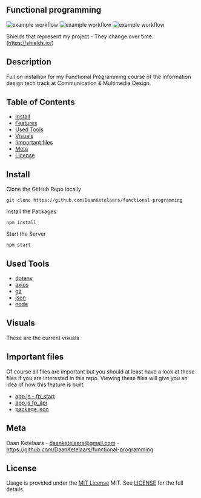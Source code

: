 ## Functional programming

![example workflow](https://img.shields.io/github/languages/count/DaanKetelaars/functional-programming?style=flat-square)
![example workflow](https://img.shields.io/github/last-commit/DaanKetelaars/functional-programming?style=flat-square)
![example workflow](https://img.shields.io/github/repo-size/DaanKetelaars/functional-programming?style=flat-square)

Shields that represent my project - They change over time. (https://shields.io/)

## Description
Full on installion for my Functional Programming course of the information design tech track at Communication & Multimedia Design.

## Table of Contents

- [Install](#install)
- [Features](#features)
- [Used Tools](#used-tools)
- [Visuals](#visuals)
- [!important files](#mportant-files)
- [Meta](#meta)
- [License](#license)

## Install

Clone the GitHub Repo locally

```
git clone https://github.com/DaanKetelaars/functional-programming
```

Install the Packages

```
npm install
```

Start the Server

```
npm start
```

## Used Tools

- [dotenv](https://www.npmjs.com/package/dotenv)
- [axios](https://www.npmjs.com/package/axios)
- [git](https://git-scm.com/)
- [json](https://www.json.org/json-en.html)
- [node](https://nodejs.org/en/)


## Visuals

These are the current visuals

## !mportant files

Of course all files are important but you should at least have a look at these files if you are interested in this repo.
Viewing these files will give you an idea of how this feature is built.

- [app.js - fp_start](https://github.com/DaanKetelaars/functional-programming/blob/master/fp_start/app.js) 
- [app.js fp_api](https://github.com/DaanKetelaars/functional-programming/blob/master/fp_api/app.js) 
- [package.json](https://github.com/DaanKetelaars/functional-programming/blob/master/fp_api/package.json) 

## Meta

Daan Ketelaars - daanketelaars@gmail.com - https://github.com/DaanKetelaars/functional-programming

## License

Usage is provided under the [MIT License](https://github.com/git/git-scm.com/blob/master/MIT-LICENSE.txt) MIT. See [LICENSE](https://github.com/DaanKetelaars/functional-programming/blob/master/LICENSE) for the full details.
